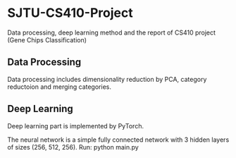 # SJTU-CS410-Project
Data processing, deep learning method and the report of CS410 project (Gene Chips Classification)
## Data Processing
Data processing includes dimensionality reduction by PCA, category reductoion and merging categories.
## Deep Learning
Deep learning part is implemented by PyTorch.

The neural network is a simple fully connected network with 3 hidden layers of sizes (256, 512, 256).
Run: python main.py
